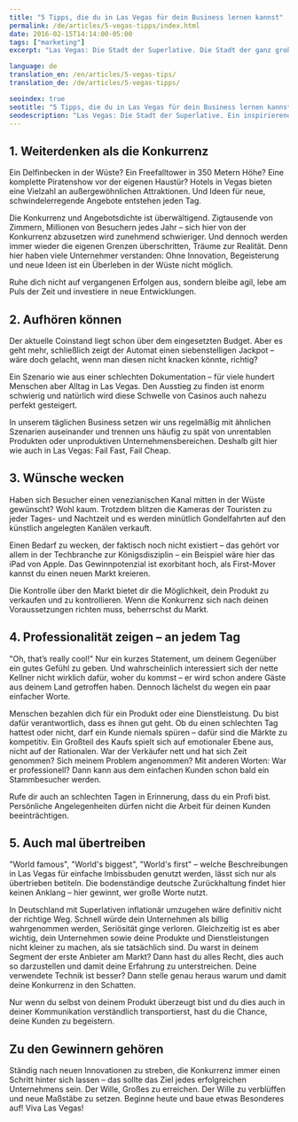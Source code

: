 ```yaml
---
title: "5 Tipps, die du in Las Vegas für dein Business lernen kannst"
permalink: /de/articles/5-vegas-tipps/index.html
date: 2016-02-15T14:14:00-05:00
tags: ["marketing"]
excerpt: "Las Vegas: Die Stadt der Superlative. Die Stadt der ganz großen Shows. Die Stadt der Lichter und Leuchtreklamen. Aber auch die Stadt der Sünde und der Sucht. Sowohl positiv als auch negativ existieren in Las Vegas viele Extreme. Ein inspirierendes Umfeld, um einige wichtige Ratschläge für dein tägliches Business zu lernen."

language: de
translation_en: /en/articles/5-vegas-tips/
translation_de: /de/articles/5-vegas-tipps/

seoindex: true
seotitle: "5 Tipps, die du in Las Vegas für dein Business lernen kannst"
seodescription: "Las Vegas: Die Stadt der Superlative. Ein inspirierendes Umfeld, um einige wichtige Ratschläge für dein tägliches Business zu lernen."
---
```

## 1. Weiterdenken als die Konkurrenz

Ein Delfinbecken in der Wüste? Ein Freefalltower in 350 Metern Höhe? Eine komplette Piratenshow vor der eigenen Haustür? Hotels in Vegas bieten eine Vielzahl an außergewöhnlichen Attraktionen. Und Ideen für neue, schwindelerregende Angebote entstehen jeden Tag.

Die Konkurrenz und Angebotsdichte ist überwältigend. Zigtausende von Zimmern, Millionen von Besuchern jedes Jahr – sich hier von der Konkurrenz abzusetzen wird zunehmend schwieriger. Und dennoch werden immer wieder die eigenen Grenzen überschritten, Träume zur Realität. Denn hier haben viele Unternehmer verstanden: Ohne Innovation, Begeisterung und neue Ideen ist ein Überleben in der Wüste nicht möglich.

Ruhe dich nicht auf vergangenen Erfolgen aus, sondern bleibe agil, lebe am Puls der Zeit und investiere in neue Entwicklungen.

## 2. Aufhören können

Der aktuelle Coinstand liegt schon über dem eingesetzten Budget. Aber es geht mehr, schließlich zeigt der Automat einen siebenstelligen Jackpot – wäre doch gelacht, wenn man diesen nicht knacken könnte, richtig?

Ein Szenario wie aus einer schlechten Dokumentation – für viele hundert Menschen aber Alltag in Las Vegas. Den Ausstieg zu finden ist enorm schwierig und natürlich wird diese Schwelle von Casinos auch nahezu perfekt gesteigert.

In unserem täglichen Business setzen wir uns regelmäßig mit ähnlichen Szenarien auseinander und trennen uns häufig zu spät von unrentablen Produkten oder unproduktiven Unternehmensbereichen.
Deshalb gilt hier wie auch in Las Vegas: Fail Fast, Fail Cheap.

## 3. Wünsche wecken

Haben sich Besucher einen venezianischen Kanal mitten in der Wüste gewünscht? Wohl kaum. Trotzdem blitzen die Kameras der Touristen zu jeder Tages- und Nachtzeit und es werden minütlich Gondelfahrten auf den künstlich angelegten Kanälen verkauft.

Einen Bedarf zu wecken, der faktisch noch nicht existiert – das gehört vor allem in der Techbranche zur Königsdisziplin – ein Beispiel wäre hier das iPad von Apple. Das Gewinnpotenzial ist exorbitant hoch, als First-Mover kannst du einen neuen Markt kreieren.

Die Kontrolle über den Markt bietet dir die Möglichkeit, dein Produkt zu verkaufen und zu kontrollieren. Wenn die Konkurrenz sich nach deinen Voraussetzungen richten muss, beherrschst du Markt.

## 4. Professionalität zeigen – an jedem Tag

"Oh, that’s really cool!" Nur ein kurzes Statement, um deinem Gegenüber ein gutes Gefühl zu geben. Und wahrscheinlich interessiert sich der nette Kellner nicht wirklich dafür, woher du kommst – er wird schon andere Gäste aus deinem Land getroffen haben. Dennoch lächelst du wegen ein paar einfacher Worte.

Menschen bezahlen dich für ein Produkt oder eine Dienstleistung. Du bist dafür verantwortlich, dass es ihnen gut geht. Ob du einen schlechten Tag hattest oder nicht, darf ein Kunde niemals spüren – dafür sind die Märkte zu kompetitiv. Ein Großteil des Kaufs spielt sich auf emotionaler Ebene aus, nicht auf der Rationalen. War der Verkäufer nett und hat sich Zeit genommen? Sich meinem Problem angenommen? Mit anderen Worten: War er professionell? Dann kann aus dem einfachen Kunden schon bald ein Stammbesucher werden.

Rufe dir auch an schlechten Tagen in Erinnerung, dass du ein Profi bist. Persönliche Angelegenheiten dürfen nicht die Arbeit für deinen Kunden beeinträchtigen.

## 5. Auch mal übertreiben

"World famous", "World's biggest", "World's first" – welche Beschreibungen in Las Vegas für einfache Imbissbuden genutzt werden, lässt sich nur als übertrieben betiteln. Die bodenständige deutsche Zurückhaltung findet hier keinen Anklang – hier gewinnt, wer große Worte nutzt.

In Deutschland mit Superlativen inflationär umzugehen wäre definitiv nicht der richtige Weg. Schnell würde dein Unternehmen als billig wahrgenommen werden, Seriösität ginge verloren. Gleichzeitig ist es aber wichtig, dein Unternehmen sowie deine Produkte und Dienstleistungen nicht kleiner zu machen, als sie tatsächlich sind. Du warst in deinem Segment der erste Anbieter am Markt? Dann hast du alles Recht, dies auch so darzustellen und damit deine Erfahrung zu unterstreichen. Deine verwendete Technik ist besser? Dann stelle genau heraus warum und damit deine Konkurrenz in den Schatten.

Nur wenn du selbst von deinem Produkt überzeugt bist und du dies auch in deiner Kommunikation verständlich transportierst, hast du die Chance, deine Kunden zu begeistern.

## Zu den Gewinnern gehören

Ständig nach neuen Innovationen zu streben, die Konkurrenz immer einen Schritt hinter sich lassen – das sollte das Ziel jedes erfolgreichen Unternehmens sein. Der Wille, Großes zu erreichen. Der Wille zu verblüffen und neue Maßstäbe zu setzen. Beginne heute und baue etwas Besonderes auf! Viva Las Vegas!